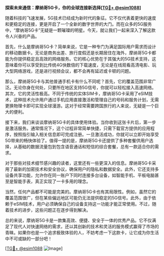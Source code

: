 **探索未来通信：摩纳哥5G卡，你的全球连接新选择[[TG💪+ @esim1088](https://t.me/s/esim1088)]**

随着科技的飞速发展，5G技术已经成为新时代的象征。它不仅代表着更快的速度和更稳定的连接，更是开启了一个全新的数字世界的大门。而在众多的5G服务中，“摩纳哥5G卡”无疑是一颗璀璨的明星。今天，就让我们一起来深入了解这款令人兴奋的产品。

首先，什么是摩纳哥5G卡？简单来说，它是一种专门为满足国际用户需求而设计的移动数据卡。无论是商务出差、旅行度假还是长期居住在海外，摩纳哥5G卡都能为你提供稳定且高效的网络服务。它的核心优势在于其强大的5G技术支持，这意味着你可以享受到比传统4G快数倍的下载速度，无论是在线观看高清电影、玩大型网络游戏，还是进行视频会议，都不会再有延迟或卡顿的问题。

那么，摩纳哥5G卡与其他普通手机卡有什么不同呢？首先，它的覆盖范围非常广泛。无论你身在何处，只要所在地区支持5G信号，你就可以轻松接入高速网络。其次，它的灵活性极高。不同于传统的实体SIM卡，摩纳哥5G卡采用了eSIM技术，这种技术允许用户通过手机应用直接激活和管理自己的号码和服务计划，无需更换物理卡即可实现全球漫游。这对于经常需要跨国旅行的人来说，无疑是一个巨大的便利。

接下来，我们来谈谈摩纳哥5G卡的具体使用体验。当你收到这张卡片后，第一步是激活服务。通常情况下，这个过程非常简单快捷，只需下载官方提供的应用程序，按照指引输入相关信息即可完成注册。一旦激活成功，你就可以立即开始享受5G带来的畅快体验了。值得一提的是，摩纳哥5G卡还提供了多种套餐供用户选择，从基础的数据流量包到包含语音通话和短信的综合套餐，总有一款适合你的需求。

对于那些对技术细节感兴趣的读者，这里还有一些更深入的信息。摩纳哥5G卡采用了最新的加密技术和安全协议，确保用户的隐私和数据安全。此外，它还支持多设备共享功能，允许你在同一账户下同时连接多台设备，如智能手机、平板电脑甚至是智能手表，真正实现了一卡多用的理念。

当然，任何产品都不可能是完美的。摩纳哥5G卡也有其局限性。例如，虽然它的覆盖范围很广，但在某些偏远地区可能仍无法提供稳定的5G信号。此外，由于依赖于eSIM技术，用户必须确保自己的设备支持这一功能才能正常使用。不过，随着技术的进步，这些问题正在逐步得到解决。

总的来说，摩纳哥5G卡是一款集高效、便捷、安全于一体的优秀产品。它不仅满足了现代人对快速网络的需求，还以其创新的技术和灵活的服务模式赢得了市场的青睐。如果你也是一个追求极致体验的人，不妨考虑一下这款卡，让它成为你生活中不可或缺的一部分吧！

[[TG💪+ @esim1088](https://t.me/s/esim1088) ![Image](https://i.postimg.cc/4NQfJmqS/Snipaste-2025-05-13-00-14-12.png)]